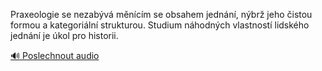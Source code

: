 
Praxeologie se nezabývá měnícím se obsahem jednání, nýbrž jeho čistou formou a kategoriální strukturou. Studium náhodných vlastností lidského jednání je úkol pro historii.

[🔊 Poslechnout audio](/data/7-paragraphs/audio/chapter_19/para_007-Praxeologie-se-nezabv-mncm-se-obsahem-jednn.mp3)
